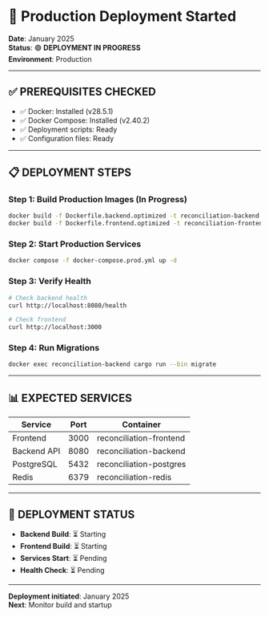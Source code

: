 # 🚀 Production Deployment Started

**Date**: January 2025  
**Status**: 🟢 **DEPLOYMENT IN PROGRESS**  
**Environment**: Production

---

## ✅ **PREREQUISITES CHECKED**

- ✅ Docker: Installed (v28.5.1)
- ✅ Docker Compose: Installed (v2.40.2)
- ✅ Deployment scripts: Ready
- ✅ Configuration files: Ready

---

## 📋 **DEPLOYMENT STEPS**

### **Step 1: Build Production Images** (In Progress)
```bash
docker build -f Dockerfile.backend.optimized -t reconciliation-backend:latest .
docker build -f Dockerfile.frontend.optimized -t reconciliation-frontend:latest ./frontend
```

### **Step 2: Start Production Services**
```bash
docker compose -f docker-compose.prod.yml up -d
```

### **Step 3: Verify Health**
```bash
# Check backend health
curl http://localhost:8080/health

# Check frontend
curl http://localhost:3000
```

### **Step 4: Run Migrations**
```bash
docker exec reconciliation-backend cargo run --bin migrate
```

---

## 📊 **EXPECTED SERVICES**

| Service | Port | Container |
|---------|------|-----------|
| Frontend | 3000 | reconciliation-frontend |
| Backend API | 8080 | reconciliation-backend |
| PostgreSQL | 5432 | reconciliation-postgres |
| Redis | 6379 | reconciliation-redis |

---

## 🎯 **DEPLOYMENT STATUS**

- **Backend Build**: ⏳ Starting
- **Frontend Build**: ⏳ Starting
- **Services Start**: ⏳ Pending
- **Health Check**: ⏳ Pending

---

**Deployment initiated**: January 2025  
**Next**: Monitor build and startup

